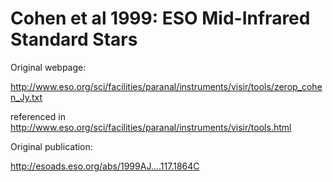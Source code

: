 # Cohen et al 1999: ESO Mid-Infrared Standard Stars

Original webpage:

http://www.eso.org/sci/facilities/paranal/instruments/visir/tools/zerop_cohen_Jy.txt

referenced in http://www.eso.org/sci/facilities/paranal/instruments/visir/tools.html

Original publication:

http://esoads.eso.org/abs/1999AJ....117.1864C
